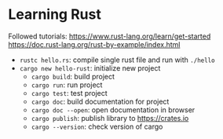 # Learning Rust

Followed tutorials: <https://www.rust-lang.org/learn/get-started>
<https://doc.rust-lang.org/rust-by-example/index.html>

- `rustc hello.rs`: compile single rust file and run with `./hello`
- `cargo new hello-rust`: initialize new project
  - `cargo build`: build project
  - `cargo run`: run project
  - `cargo test`: test project
  - `cargo doc`: build documentation for project
  - `cargo doc --open`: open documentation in browser
  - `cargo publish`: publish library to <https://crates.io>
  - `cargo --version`: check version of cargo
